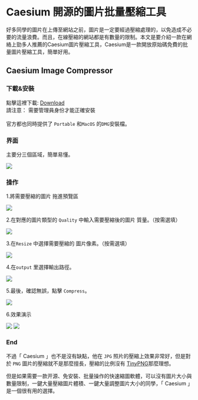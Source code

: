 # Caesium 開源的圖片批量壓縮工具


好多同學的圖片在上傳至網站之前，圖片是一定要經過壓縮處理的，以免造成不必要的流量浪費。而且，在線壓縮的網站都是有數量的限制。本文是要介紹一款在網絡上勁多人推薦的Caesium圖片壓縮工具，Caesium是一款開放原始碼免費的批量圖片壓縮工具，簡單好用。
<!--more-->

## Caesium Image Compressor

### 下載&安裝
點擊這裡下載: [Download](https://saerasoft.com/caesium#downloads) \
請注意： 需要管理員身份才能正確安裝  \
\
官方都也同時提供了 ```Portable``` 和```MacOS``` 的```DMG```安裝檔。

### 界面

主要分三個區域，簡單易懂。

<img src="https://s2.loli.net/2022/10/08/nHogOxeMa7GlYwt.png" > 

### 操作

1.將需要壓縮的圖片 拖進預覽區

<img src="https://s2.loli.net/2022/10/08/9lSo3DzQYeVRZBv.png" >

2.在對應的圖片類型的 ```Quality``` 中輸入需要壓縮後的圖片 質量。（按需選填）

<img src="https://s2.loli.net/2022/10/08/nQFNeWM3UBugz9w.png" >

3.在```Resize``` 中選擇需要壓縮的 圖片像素。（按需選填）

<img src="https://s2.loli.net/2022/10/08/vVDK7yRCli5w1LI.png" >

4.在```output``` 里選擇輸出路徑。

<img src="https://s2.loli.net/2022/10/08/sqBoK6bgmUyH71C.png" >

5.最後，確認無誤，點擊 ```Compress```。

<img src="https://s2.loli.net/2022/10/08/oVvyJslNKXjQt6U.png" >

6.效果演示

<img src="https://s2.loli.net/2022/10/08/Kbs3JNUGhWwXLfB.png" > 

<img src="https://s2.loli.net/2022/10/08/rHs1Y5Bzd4qR2fp.png" > 

### End

不過「 Caesium 」也不是沒有缺點，他在 ```JPG``` 照片的壓縮上效果非常好，但是對於 ```PNG``` 圖片的壓縮就不是那麼擅長，壓縮的比例沒有 [TinyPNG](https://tinypng.com//)那麼理想。

但是如果需要一款开源、免安裝、批量操作的快速縮圖軟體，可以沒有圖片大小與數量限制，一鍵大量壓縮圖片體積、一鍵大量調整圖片大小的同學，「 Caesium 」是一個很有用的選擇。